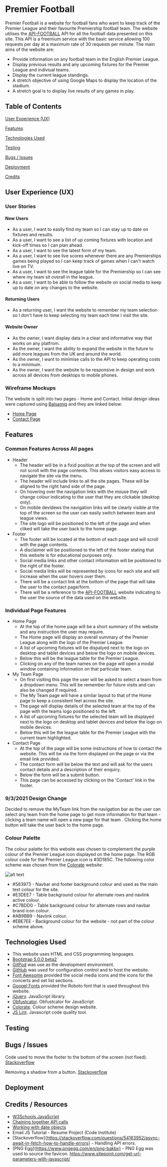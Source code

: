 # Premier Football

Premier Football is a website for football fans who want to keep track of the Premier League and their favourite Premiership football team. The website utilises the [API-FOOTBALL](https://rapidapi.com/api-sports/api/api-football) 
API for all the football data presented on this site. This API is a freemium service with the basic service allowing 100 requests per day at a maximum rate of 30 requests per minute.
The main aims of the website are:
* Provide information on any football team in the English Premier League.
* Display previous results and any upcoming fixtures for the Premier League and indiviual teams.
* Display the current league standings.
* A stretch objective of using Google Maps to display the location of the stadium.
* A stretch goal is to display live results of any games in play.

## Table of Contents

[User Experience (UX)](#userexperience)

[Features](#features)

[Technologies Used](#technologies)

[Testing](#testing)

[Bugs / Issues](#bugs)

[Deployment](#deployment)

[Credits](#credits)

<a name="userexperience"></a>
## User Experience (UX)

### User Stories
#### New Users
* As a user, I want to easily find my team so I can stay up to date on fixtures and results.
* As a user, I want to see a list of up coming fixtures with location and kick-off times so I can plan ahead.
* As a user, I want to see the latest form of my team.
* As a user, I want to see live scores whenever there are any Premierships games being played so I can keep track of games when I can't watch live on TV.
* As a user, I want to see the league table for the Premiership so I can see where my team sit overall in the league.
* As a user, I want to be able to follow the website on social media to keep up to date on any changes to the website.
#### Returning Users
* As a returning user, I want the website to remember my team selection so I don't have to keep selecting my team each time I visit the site.
#### Website Owner
* As the owner, I want display data in a clear and informative way that works on any platfrom.
* As the owner, I want the ability to expand the website in the future to add more leagues from the UK and around the world.
* As the owner, I want to minimise calls to the API to keep operating costs to a minimum.
* As the owner, I want the website to be responsive in design and work across all devices from desktops to mobile phones.

### Wireframe Mockups

The website is split into two pages - Home and Contact. Initial design ideas were captured using [Balsamiq](https://balsamiq.com/) and they are linked below:

* [Home Page](/assets/wireframes/HomePage.png)
* [Contact Page](/assets/wireframes/ContactPage.png)

<a name="features"></a>
## Features

### Common Features Across All pages
* Header
    * The header will be in a fixid position at the top of the screen and will not scroll with the page contents. This allows visitors easy access to navigate the site via the menu.
    * The header will include links to all the site pages. These will be aligned to the right hand side of the page.
    * On hovering over the navigation links with the mouse they will change colour indicating to the user that they are clickable (desktop only).
    * On mobile devidews the navigation links will be clearly visible at the top of the screen so the user can easily switch between team and league views.
    * The site logo will be positioned to the left of the page and when cliked will take the user back to the home page.
* Footer
    * The footer will be located at the bottom of each page and will scroll with the page contents.
    * A disclaimer will be positioned to the left of the footer stating that this website is for educational purposes only.
    * Social media links and other contact information will be positioned to the right of the footer.
    * Social media links will be represented by icons for each site and will increase when the user hovers over them.
    * There will be a contact link at the bottom of the page that will take the user to the contact page/form.
    * There will be a reference to the [API-FOOTBALL](https://rapidapi.com/api-sports/api/api-football) website indicating to the user the source of the data used on the website.

### Individual Page Features
* Home Page
    * At the top of the home page will be a short summary of the website and any instruction the user may require.
    * The Home page will display an overall summary of the Premier League along with the logo of the Premier League.
    * A list of upcoming fixtures will be dispalyed next to the logo on desktop and tablet devices and below the logo on mobile devices.
    * Below this will be the league table for the Premier League.
    * Clicking on any of the team names on the page will open a modal window containing information on that particular team.
* My Team Page
    * On first visiting this page the user will be asked to select a team from a dropdown menu. This will be remember for future visits and can also be changed if required.
    * The My Team page will have a similar layout to that of the Home page to keep a consistent feel across the site.
    * The page will display details of the selected team at the top of the page with the teams logo positioned to the left. 
    * A list of upcoming fixtures for the selected team will be displayed next to the logo on desktop and tablet devices and below the logo on mobile devices.
    * Below this will be the league table for the Premier League with the current team highlighted.
* Contact Page
    * At the top of the page will be some instructions of how to contact the website. This will be via the form displayed on the page or via the email link provided.
    * The contact form will be below the text and will ask for the users contact details and a description of their enquiry.
    * Below the form will be a submit button.
    * This page can  be accessed by clicking on the 'Contact' link in the footer.

### 9/3/2021 Design Change
Decided to remove the MyTeam link from the navigation bar as the user can select any team from the home page to get more information for that team - clicking
a team name will open a new page for that team . Clicking the home button will take the user back to the home page.

### Colour Palette
The colour palatte for this website was chosen to complement the purple colour of the Premier League icon displayed on the home page. The RGB colour code for the Premier League icon
is #3D185C. The following color scheme was chosen from the [Colorate](https://colorate.azurewebsites.net/) website:

![alt text](/assets/images/colour_scheme.png "Website Colour Scheme")

* #583973 - Navbar and footer background colour and used as the main text colour for the site.
* #E3DEE7 - Table background colour for alternate rows and navlink active colour.
* #C7BDD0 - Table background colour for alternate rows and navbar brand icon colour.
* #AB9BB9 - Navlink colour.
* #EBE7EE - Background colour for the website - not part of the colour scheme above.

<a name="technologies"></a>
## Technologies Used
* This website uses HTML and CSS programming languages.
* [Bootstrap 5.0.0 beta2](https://getbootstrap.com/)
* [GitPod](https://gitpod.io/) was use as the development environment.
* [GitHub](https://github.com/) was used for configuration control and to host the website.
* [Font Awesome](https://fontawesome.com/) provided the social media icons and the icons for the concerts and set list sections.
* [Googel Fonts](https://fonts.google.com/) provided the Roboto font that is used throughout this website.
* [jQuery](https://jquery.com/). JavaScript library.
* [Obfustcator](https://obfuscator.io/). Obfustcator for JavaScript
* [Colorate](https://colorate.azurewebsites.net/). Colour scheme design website.
* [JS Lint](https://jslint.com/). Javascript code quality tool.

<a name="testing"></a>
## Testing

<a name="bugs"></a>
## Bugs / Issues
Code used to move the footer to the bottom of the screen (not fixed).
[Stackoverflow](https://stackoverflow.com/questions/40853952/bootstrap-footer-at-the-bottom-of-the-page/40854221)

Removing a shadow from a button.
[Stackoverflow](https://stackoverflow.com/questions/39210985/remove-button-shadow)
<a name="deployment"></a>
## Deployment

<a name="credits"></a>
## Credits / Resources
* [W3Schools JavaScript](https://www.w3schools.com/js/default.asp)
* [Chaining together API calls](https://gomakethings.com/how-to-use-the-fetch-method-to-make-multiple-api-calls-with-vanilla-javascript/)
* [Working with date objects](https://developer.mozilla.org/en-US/docs/Web/JavaScript/Reference/Global_Objects/Date)
* Email JS Tutorial - Resume Project (Code Institute)
* [Stackoverflow]{https://stackoverflow.com/questions/54163952/async-await-in-fetch-how-to-handle-errors} - Handling API errors.
* [PNG Egg]{https://www.pngegg.com/en/png-bakbx} - PNG Egg was used to source the favicon.
https://www.sitepoint.com/get-url-parameters-with-javascript/